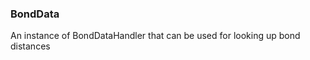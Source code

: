 ### <a id="McUtils.McUtils.Data.BondData.BondData">BondData</a>
An instance of BondDataHandler that can be used for looking up bond distances

